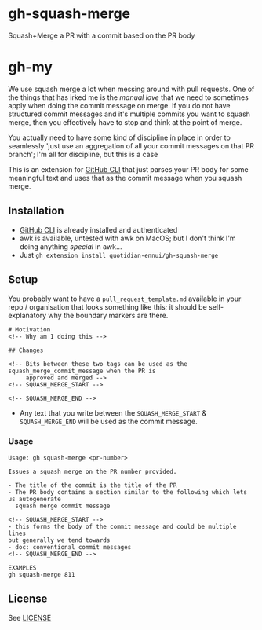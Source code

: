 # gh-squash-merge
Squash+Merge a PR with a commit based on the PR body
# gh-my

We use squash merge a lot when messing around with pull requests. One of the things that has irked me is the _manual love_ that we need to sometimes apply when doing the commit message on merge. If you do not have structured commit messages and it's multiple commits you want to squash merge, then you effectively have to stop and think at the point of merge.

You actually need to have some kind of discipline in place in order to seamlessly 'just use an aggregation of all your commit messages on that PR branch'; I'm all for discipline, but this is a case

This is an extension for [GitHub CLI](https://cli.github.com/) that just parses your PR body for some meaningful text and uses that as the commit message when you squash merge.


## Installation

- [GitHub CLI](https://cli.github.com/) is already installed and authenticated
- awk is available, untested with awk on MacOS; but I don't think I'm doing anything _special_ in awk...
- Just `gh extension install quotidian-ennui/gh-squash-merge`

## Setup

You probably want to have a `pull_request_template.md` available in your repo / organisation that looks something like this; it should be self-explanatory why the boundary markers are there.

```
# Motivation
<!-- Why am I doing this -->

## Changes

<!-- Bits between these two tags can be used as the squash_merge_commit_message when the PR is
     approved and merged -->
<!-- SQUASH_MERGE_START -->

<!-- SQUASH_MERGE_END -->
```

- Any text that you write between the `SQUASH_MERGE_START` & `SQUASH_MERGE_END` will be used as the commit message.

### Usage

```
Usage: gh squash-merge <pr-number>

Issues a squash merge on the PR number provided.

- The title of the commit is the title of the PR
- The PR body contains a section similar to the following which lets us autogenerate
  squash merge commit message

<!-- SQUASH_MERGE_START -->
- this forms the body of the commit message and could be multiple lines
but generally we tend towards
- doc: conventional commit messages
<!-- SQUASH_MERGE_END -->

EXAMPLES
gh squash-merge 811
```


## License

See [LICENSE](./LICENSE)
